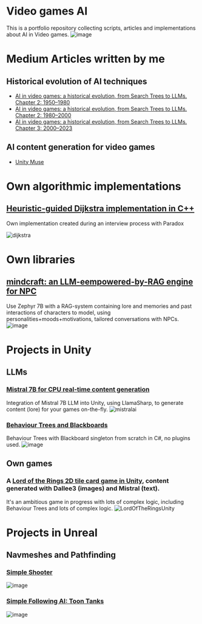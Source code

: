 # Video games AI
This is a portfolio repository collecting scripts, articles and implementations about AI in Video games.
![image](https://github.com/josejuanmartinez/videogamesAI/assets/36634572/ad2ddf2f-d759-4bd0-a789-8a824f9da5ec)


# Medium Articles written by me
## Historical evolution of AI techniques
- [AI in video games: a historical evolution, from Search Trees to LLMs. Chapter 2: 1950–1980](https://medium.com/@jjmcarrascosa/ai-in-video-games-a-historical-evolution-from-search-trees-to-llms-chapter-1-1950-1980-f3b04d6e9dc8)
- [AI in video games: a historical evolution, from Search Trees to LLMs. Chapter 2: 1980–2000](https://medium.com/@jjmcarrascosa/ai-in-video-games-a-historical-evolution-from-search-trees-to-llms-chapter-2-1980-2000-341bc31860d9)
- [AI in video games: a historical evolution, from Search Trees to LLMs. Chapter 3: 2000–2023](https://medium.com/@jjmcarrascosa/ai-in-video-games-a-historical-evolution-from-search-trees-to-llms-chapter-3-2000-2023-ae286c975387)
## AI content generation for video games
- [Unity Muse](https://medium.com/@jjmcarrascosa/unity-muse-testing-the-pre-release-chapter-1-sprites-texture-chat-023a89a13029)

# Own algorithmic implementations
## [Heuristic-guided Dijkstra implementation in C++](https://github.com/josejuanmartinez/videogamesAI/tree/main/DijkstraPathFindingC%2B%2B)
Own implementation created during an interview process with Paradox

![dijkstra](https://github.com/josejuanmartinez/videogamesAI/assets/36634572/a636aa62-934e-48a3-b931-b74abfd54e4b)

# Own libraries
## [mindcraft: an LLM-eempowered-by-RAG engine for NPC](https://github.com/josejuanmartinez/mindcraft)
Use Zephyr 7B with a RAG-system containing lore and memories and past interactions of characters to model, using personalities+moods+motivations, tailored conversations with NPCs.
![image](https://github.com/josejuanmartinez/videogamesAI/assets/36634572/9b28787b-e3d9-494f-8e56-46631d4557c5)


# Projects in Unity
## LLMs
### [Mistral 7B for CPU real-time content generation](https://github.com/josejuanmartinez/videogamesAI/tree/main/Mistral7BUnity)
Integration of Mistral 7B LLM into Unity, using LlamaSharp, to generate content (lore) for your games on-the-fly.
![mistralai](https://github.com/josejuanmartinez/videogamesAI/assets/36634572/bb8fa67d-327f-462e-96dd-e35a43da8929)
### [Behaviour Trees and Blackboards](https://github.com/josejuanmartinez/videogamesAI/tree/main/BehaviourTreesUnity)
Behaviour Trees with Blackboard singleton from scratch in C#, no plugins used.
![image](https://github.com/josejuanmartinez/videogamesAI/assets/36634572/ba0b5369-662a-4bc5-9057-836a44553994)

## Own games
### A [Lord of the Rings 2D tile card game in Unity](https://github.com/josejuanmartinez/videogamesAI/tree/main/LordOfTheRingsUnity), content generated with Dallee3 (images) and Mistral (text).
It's an ambitious game in progress with lots of complex logic, including Behaviour Trees and lots of complex logic.
![LordOfTheRingsUnity](https://github.com/josejuanmartinez/videogamesAI/assets/36634572/b74ea3dd-82a4-4b00-88f3-3cb72b77fc1a)

# Projects in Unreal
## Navmeshes and Pathfinding
### [Simple Shooter](https://github.com/josejuanmartinez/videogamesAI/tree/main/SimpleShooterUnreal)
![image](https://github.com/josejuanmartinez/videogamesAI/assets/36634572/c317e7eb-6ab1-48e4-81c5-3664aa85b4f0)

### [Simple Following AI: Toon Tanks](https://github.com/josejuanmartinez/videogamesAI/tree/main/ToonTanksUnreal)
![image](https://github.com/josejuanmartinez/videogamesAI/assets/36634572/203aa937-ff6b-436e-9db4-35fd8a2a8f0c)

